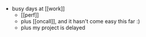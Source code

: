 - busy days at [[work]]
	- [[perf]]
	- plus [[oncall]], and it hasn't come easy this far :)
	- plus my project is delayed